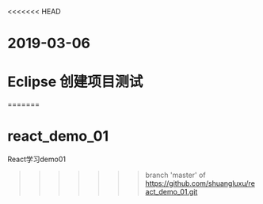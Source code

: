 <<<<<<< HEAD
# 2019-03-06
# Eclipse 创建项目测试
=======
# react_demo_01
React学习demo01
>>>>>>> branch 'master' of https://github.com/shuangluxu/react_demo_01.git
